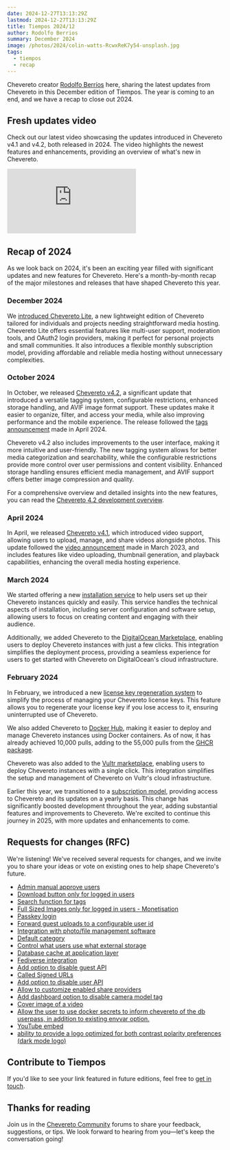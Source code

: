 ```yaml
---
date: 2024-12-27T13:13:29Z
lastmod: 2024-12-27T13:13:29Z
title: Tiempos 2024/12
author: Rodolfo Berrios
summary: December 2024
image: /photos/2024/colin-watts-RcwxReK7y54-unsplash.jpg
tags:
  - tiempos
  - recap
---
```


Chevereto creator [Rodolfo Berríos](https://rodolfoberrios.com) here, sharing the latest updates from Chevereto in this December edition of Tiempos. The year is coming to an end, and we have a recap to close out 2024.

## Fresh updates video

Check out our latest video showcasing the updates introduced in Chevereto v4.1 and v4.2, both released in 2024. The video highlights the newest features and enhancements, providing an overview of what's new in Chevereto.

<div class="embed-responsive embed-responsive-16by9">
  <iframe class="embed-responsive-item m-0" src="https://www.youtube.com/embed/8o0KnTmAJTE" frameborder="0" allow="accelerometer; autoplay; clipboard-write; encrypted-media; gyroscope; picture-in-picture" allowfullscreen></iframe>
</div>

## Recap of 2024

As we look back on 2024, it's been an exciting year filled with significant updates and new features for Chevereto. Here's a month-by-month recap of the major milestones and releases that have shaped Chevereto this year.

### December 2024

We [introduced Chevereto Lite](2024-12-08-hello-chevereto-lite.md), a new lightweight edition of Chevereto tailored for individuals and projects needing straightforward media hosting. Chevereto Lite offers essential features like multi-user support, moderation tools, and OAuth2 login providers, making it perfect for personal projects and small communities. It also introduces a flexible monthly subscription model, providing affordable and reliable media hosting without unnecessary complexities.

### October 2024

In October, we released [Chevereto v4.2](2024-10-24-chevereto-4.2.md), a significant update that introduced a versatile tagging system, configurable restrictions, enhanced storage handling, and AVIF image format support. These updates make it easier to organize, filter, and access your media, while also improving performance and the mobile experience. The release followed the [tags announcement](2024-04-04-tags.md) made in April 2024.

Chevereto v4.2 also includes improvements to the user interface, making it more intuitive and user-friendly. The new tagging system allows for better media categorization and searchability, while the configurable restrictions provide more control over user permissions and content visibility. Enhanced storage handling ensures efficient media management, and AVIF support offers better image compression and quality.

For a comprehensive overview and detailed insights into the new features, you can read the [Chevereto 4.2 development overview](https://rodolfoberrios.com/2024/11/20/chevereto-4-2/).

### April 2024

In April, we released [Chevereto v4.1](https://rodolfoberrios.com/2024/04/20/chevereto-4-1/), which introduced video support, allowing users to upload, manage, and share videos alongside photos. This update followed the [video announcement](2024-03-19-video-support.md) made in March 2023, and includes features like video uploading, thumbnail generation, and playback capabilities, enhancing the overall media hosting experience.

### March 2024

We started offering a new [installation service](https://chevereto.com/panel/support) to help users set up their Chevereto instances quickly and easily. This service handles the technical aspects of installation, including server configuration and software setup, allowing users to focus on creating content and engaging with their audience.

Additionally, we added Chevereto to the [DigitalOcean Marketplace](https://chevereto.com/go/digitalocean), enabling users to deploy Chevereto instances with just a few clicks. This integration simplifies the deployment process, providing a seamless experience for users to get started with Chevereto on DigitalOcean's cloud infrastructure.

### February 2024

In February, we introduced a new [license key regeneration system](2024-02-03-license-key-regeneration.md) to simplify the process of managing your Chevereto license keys. This feature allows you to regenerate your license key if you lose access to it, ensuring uninterrupted use of Chevereto.

We also added Chevereto to [Docker Hub](https://hub.docker.com/r/chevereto/chevereto), making it easier to deploy and manage Chevereto instances using Docker containers. As of now, it has already achieved 10,000 pulls, adding to the 55,000 pulls from the [GHCR package](https://github.com/chevereto/chevereto/pkgs/container/chevereto).

Chevereto was also added to the [Vultr marketplace](https://chevereto.com/go/vultr), enabling users to deploy Chevereto instances with a single click. This integration simplifies the setup and management of Chevereto on Vultr's cloud infrastructure.

Earlier this year, we transitioned to a [subscription model](2024-02-01-chevereto-subscription.md), providing access to Chevereto and its updates on a yearly basis. This change has significantly boosted development throughout the year, adding substantial features and improvements to Chevereto. We're excited to continue this journey in 2025, with more updates and enhancements to come.

## Requests for changes (RFC)

We're listening! We've received several requests for changes, and we invite you to share your ideas or vote on existing ones to help shape Chevereto's future.

- [Admin manual approve users](https://chevereto.com/community/threads/admin-manual-approve-users.15717/)
- [Download button only for logged in users](https://chevereto.com/community/threads/download-button-only-for-logged-in-users.15719/)
- [Search function for tags](https://chevereto.com/community/threads/search-function-for-tags.15721/)
- [Full Sized Images only for logged in users - Monetisation](https://chevereto.com/community/threads/full-sized-images-only-for-logged-in-users-monetisation.15723/)
- [Passkey login](https://chevereto.com/community/threads/passkey-login.15726/)
- [Forward guest uploads to a configurable user id](https://chevereto.com/community/threads/forward-guest-uploads-to-a-configurable-user-id.15742/)
- [Integration with photo/file management software](https://chevereto.com/community/threads/integration-with-photo-file-management-software.15746/)
- [Default category](https://chevereto.com/community/threads/default-category.15752/)
- [Control what users use what external storage](https://chevereto.com/community/threads/control-what-users-use-what-external-storage.15755/)
- [Database cache at application layer](https://chevereto.com/community/threads/database-cache-at-application-layer.15756/)
- [Fediverse integration](https://chevereto.com/community/threads/fediverse-integration.15757/)
- [Add option to disable guest API](https://chevereto.com/community/threads/add-option-to-disable-guest-api.15762/)
- [Called Signed URLs](https://chevereto.com/community/threads/called-signed-urls.15763/)
- [Add option to disable user API](https://chevereto.com/community/threads/add-option-to-disable-user-api.15770/)
- [Allow to customize enabled share providers](https://chevereto.com/community/threads/allow-to-customize-enabled-share-providers.15771/)
- [Add dashboard option to disable camera model tag](https://chevereto.com/community/threads/add-dashboard-option-to-disable-camera-model-tag.15773/)
- [Cover image of a video](https://chevereto.com/community/threads/cover-image-of-a-video.15775/)
- [Allow the user to use docker secrets to inform chevereto of the db userpass, in addition to existing envvar option.](https://chevereto.com/community/threads/allow-the-user-to-use-docker-secrets-to-inform-chevereto-of-the-db-userpass-in-addition-to-existing-envvar-option.15776/)
- [YouTube embed](https://chevereto.com/community/threads/youtube-embed.15786/)
- [ability to provide a logo optimized for both contrast polarity preferences (dark mode logo)](https://chevereto.com/community/threads/ability-to-provide-a-logo-optimized-for-both-contrast-polarity-preferences-dark-mode-logo.15788/)

## Contribute to Tiempos

If you'd like to see your link featured in future editions, feel free to [get in touch](https://chevereto.com/contact).

## Thanks for reading

Join us in the [Chevereto Community](https://chevereto.com/community) forums to share your feedback, suggestions, or tips. We look forward to hearing from you—let's keep the conversation going!
